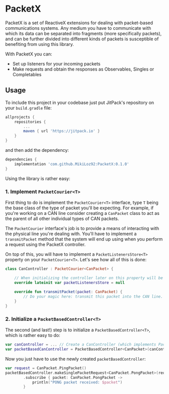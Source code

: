 # PacketX

PacketX is a set of ReactiveX extensions for dealing with packet-based communications systems. Any medium you have to communicate with which its data can be separated into fragments (more specifically packets), and can be further divided into different kinds of packets is susceptible of benefiting from using this library.

With PacketX you can:
 * Set up listeners for your incoming packets
 * Make requests and obtain the responses as Observables, Singles or Completables

## Usage

To include this project in your codebase just put JitPack's repository on your `build.gradle` file:
```gradle
allprojects {
    repositories {
        ...
        maven { url 'https://jitpack.io' }
    }
}
```
and then add the dependency:
```gradle
dependencies {
    implementation 'com.github.MikiLoz92:PacketX:0.1.0'
}
```
Using the library is rather easy:

### 1. Implement `PacketCourier<T>`

First thing to do is implement the `PacketCourier<T>` interface, type `T` being the base class of the type of packet you'll be expecting. For example, if you're working on a CAN line consider creating a `CanPacket` class to act as the parent of all other individual types of CAN packets.

The `PacketCourier` interface's job is to provide a means of interacting with the physical line you're dealing with. You'll have to implement a `transmitPacket` method that the system will end up using when you perform a request using the PacketX controller.

On top of this, you will have to implement a `PacketListenersStore<T>` property on your `PacketCourier<T>`. Let's see how all of this is done:

```kotlin
class CanController : PacketCourier<CanPacket> {

    // When initializing the controller later on this property will be initialized for you, so you can leave it as a lateinit for now.
    override lateinit var packetListenersStore = null
    
    override fun transmitPacket(packet: CanPacket) {
        // Do your magic here: transmit this packet into the CAN line.
    }
}
```

### 2. Initialize a `PacketBasedController<T>`

The second (and last!) step is to initialize a `PacketBasedController<T>`, which is rather easy to do:
```kotlin
var canController = ... // Create a CanController (which implements PacketCourier) instance
var packetBasedCanController = PacketBasedController<CanPacket>(canController) // Pass a PacketCourier instance
```

Now you just have to use the newly created `packetBasedController`:
```kotlin
var request = CanPacket.PingPacket()
packetBasedController.makeSinglePacketRequest<CanPacket.PongPacket>(request, timeout = 2000)
        .subscribe { packet: CanPacket.PongPacket ->
            println("PONG packet received: $packet")
        }
```
